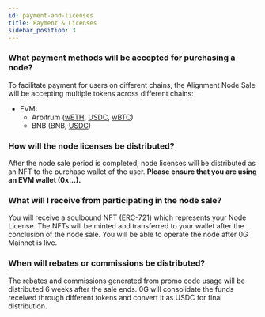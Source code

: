 ```yaml
---
id: payment-and-licenses
title: Payment & Licenses
sidebar_position: 3
---
```


### What payment methods will be accepted for purchasing a node?
To facilitate payment for users on different chains, the Alignment Node Sale will be accepting multiple tokens across different chains: 
- EVM:
     - Arbitrum ([wETH](https://arbiscan.io/token/0x82af49447d8a07e3bd95bd0d56f35241523fbab1), [USDC](https://arbiscan.io/token/0xaf88d065e77c8cC2239327C5EDb3A432268e5831), [wBTC](https://arbiscan.io/token/0x2f2a2543B76A4166549F7aaB2e75Bef0aefC5B0f))
     - BNB (BNB, [USDC](https://bscscan.com/token/0x8ac76a51cc950d9822d68b83fe1ad97b32cd580d))

### How will the node licenses be distributed?
After the node sale period is completed, node licenses will be distributed as an NFT to the purchase wallet of the user. **Please ensure that you are using an EVM wallet (0x...).**

### What will I receive from participating in the node sale?
You will receive a soulbound NFT (ERC-721) which represents your Node License. The NFTs will be minted and transferred to your wallet after the conclusion of the node sale. You will be able to operate the node after 0G Mainnet is live. 

### When will rebates or commissions be distributed?
The rebates and commissions generated from promo code usage will be distributed 6 weeks after the sale ends. 0G will consolidate the funds received through different tokens and convert it as USDC for final distribution.  
